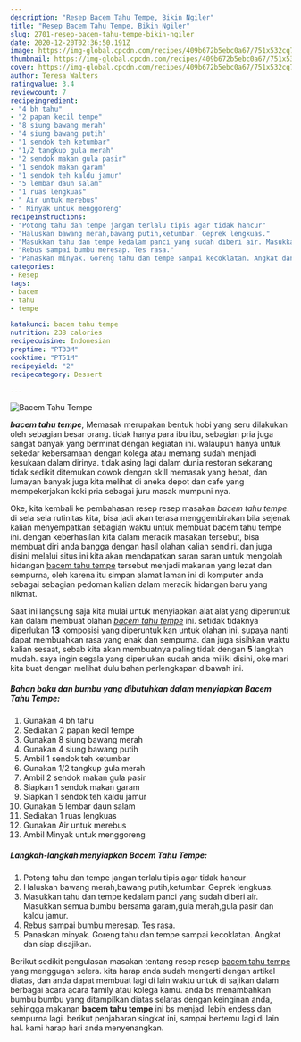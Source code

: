 ```yaml
---
description: "Resep Bacem Tahu Tempe, Bikin Ngiler"
title: "Resep Bacem Tahu Tempe, Bikin Ngiler"
slug: 2701-resep-bacem-tahu-tempe-bikin-ngiler
date: 2020-12-20T02:36:50.191Z
image: https://img-global.cpcdn.com/recipes/409b672b5ebc0a67/751x532cq70/bacem-tahu-tempe-foto-resep-utama.jpg
thumbnail: https://img-global.cpcdn.com/recipes/409b672b5ebc0a67/751x532cq70/bacem-tahu-tempe-foto-resep-utama.jpg
cover: https://img-global.cpcdn.com/recipes/409b672b5ebc0a67/751x532cq70/bacem-tahu-tempe-foto-resep-utama.jpg
author: Teresa Walters
ratingvalue: 3.4
reviewcount: 7
recipeingredient:
- "4 bh tahu"
- "2 papan kecil tempe"
- "8 siung bawang merah"
- "4 siung bawang putih"
- "1 sendok teh ketumbar"
- "1/2 tangkup gula merah"
- "2 sendok makan gula pasir"
- "1 sendok makan garam"
- "1 sendok teh kaldu jamur"
- "5 lembar daun salam"
- "1 ruas lengkuas"
- " Air untuk merebus"
- " Minyak untuk menggoreng"
recipeinstructions:
- "Potong tahu dan tempe jangan terlalu tipis agar tidak hancur"
- "Haluskan bawang merah,bawang putih,ketumbar. Geprek lengkuas."
- "Masukkan tahu dan tempe kedalam panci yang sudah diberi air. Masukkan semua bumbu bersama garam,gula merah,gula pasir dan kaldu jamur."
- "Rebus sampai bumbu meresap. Tes rasa."
- "Panaskan minyak. Goreng tahu dan tempe sampai kecoklatan. Angkat dan siap disajikan."
categories:
- Resep
tags:
- bacem
- tahu
- tempe

katakunci: bacem tahu tempe 
nutrition: 238 calories
recipecuisine: Indonesian
preptime: "PT33M"
cooktime: "PT51M"
recipeyield: "2"
recipecategory: Dessert

---
```



![Bacem Tahu Tempe](https://img-global.cpcdn.com/recipes/409b672b5ebc0a67/751x532cq70/bacem-tahu-tempe-foto-resep-utama.jpg)

<b><i>bacem tahu tempe</i></b>, Memasak merupakan bentuk hobi yang seru dilakukan oleh sebagian besar orang. tidak hanya para ibu ibu, sebagian pria juga sangat banyak yang berminat dengan kegiatan ini. walaupun hanya untuk sekedar kebersamaan dengan kolega atau memang sudah menjadi kesukaan dalam dirinya. tidak asing lagi dalam dunia restoran sekarang tidak sedikit ditemukan cowok dengan skill memasak yang hebat, dan lumayan banyak juga kita melihat di aneka depot dan cafe yang mempekerjakan koki pria sebagai juru masak mumpuni nya.

Oke, kita kembali ke pembahasan resep resep masakan <i>bacem tahu tempe</i>. di sela sela rutinitas kita, bisa jadi akan terasa menggembirakan bila sejenak kalian menyempatkan sebagian waktu untuk membuat bacem tahu tempe ini. dengan keberhasilan kita dalam meracik masakan tersebut, bisa membuat diri anda bangga dengan hasil olahan kalian sendiri. dan juga disini melalui situs ini kita akan mendapatkan saran saran untuk mengolah hidangan <u>bacem tahu tempe</u> tersebut menjadi makanan yang lezat dan sempurna, oleh karena itu simpan alamat laman ini di komputer anda sebagai sebagian pedoman kalian dalam meracik hidangan baru yang nikmat.




Saat ini langsung saja kita mulai untuk menyiapkan alat alat yang diperuntuk kan dalam membuat olahan <u><i>bacem tahu tempe</i></u> ini. setidak tidaknya diperlukan <b>13</b> komposisi yang diperuntuk kan untuk olahan ini. supaya nanti dapat membuahkan rasa yang enak dan sempurna. dan juga sisihkan waktu kalian sesaat, sebab kita akan membuatnya paling tidak dengan <b>5</b> langkah mudah. saya ingin segala yang diperlukan sudah anda miliki disini, oke mari kita buat dengan melihat dulu bahan perlengkapan dibawah ini.

<!--inarticleads1-->

##### Bahan baku dan bumbu yang dibutuhkan dalam menyiapkan Bacem Tahu Tempe:

1. Gunakan 4 bh tahu
1. Sediakan 2 papan kecil tempe
1. Gunakan 8 siung bawang merah
1. Gunakan 4 siung bawang putih
1. Ambil 1 sendok teh ketumbar
1. Gunakan 1/2 tangkup gula merah
1. Ambil 2 sendok makan gula pasir
1. Siapkan 1 sendok makan garam
1. Siapkan 1 sendok teh kaldu jamur
1. Gunakan 5 lembar daun salam
1. Sediakan 1 ruas lengkuas
1. Gunakan  Air untuk merebus
1. Ambil  Minyak untuk menggoreng




<!--inarticleads2-->

##### Langkah-langkah menyiapkan Bacem Tahu Tempe:

1. Potong tahu dan tempe jangan terlalu tipis agar tidak hancur
1. Haluskan bawang merah,bawang putih,ketumbar. Geprek lengkuas.
1. Masukkan tahu dan tempe kedalam panci yang sudah diberi air. Masukkan semua bumbu bersama garam,gula merah,gula pasir dan kaldu jamur.
1. Rebus sampai bumbu meresap. Tes rasa.
1. Panaskan minyak. Goreng tahu dan tempe sampai kecoklatan. Angkat dan siap disajikan.




Berikut sedikit pengulasan masakan tentang resep resep <u>bacem tahu tempe</u> yang menggugah selera. kita harap anda sudah mengerti dengan artikel diatas, dan anda dapat membuat lagi di lain waktu untuk di sajikan dalam berbagai acara acara family atau kolega kamu. anda bs menambahkan bumbu bumbu yang ditampilkan diatas selaras dengan keinginan anda, sehingga makanan <b>bacem tahu tempe</b> ini bs menjadi lebih endess dan sempurna lagi. berikut penjabaran singkat ini, sampai bertemu lagi di lain hal. kami harap hari anda menyenangkan.
